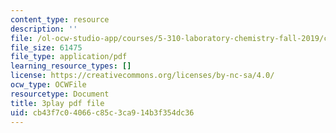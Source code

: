```yaml
---
content_type: resource
description: ''
file: /ol-ocw-studio-app/courses/5-310-laboratory-chemistry-fall-2019/cb43f7c04066c85c3ca914b3f354dc36_JIw9mnVeFig.pdf
file_size: 61475
file_type: application/pdf
learning_resource_types: []
license: https://creativecommons.org/licenses/by-nc-sa/4.0/
ocw_type: OCWFile
resourcetype: Document
title: 3play pdf file
uid: cb43f7c0-4066-c85c-3ca9-14b3f354dc36
---
```

